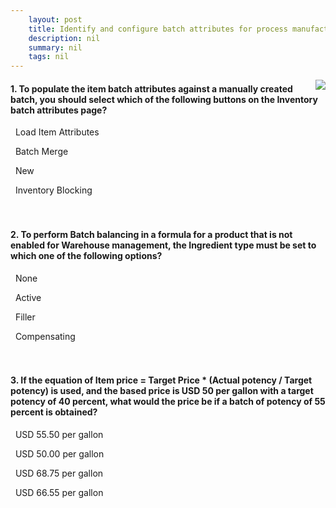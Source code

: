 ```yaml
---
    layout: post
    title: Identify and configure batch attributes for process manufacturing in Dynamics 365 Supply Chain Management  
    description: nil
    summary: nil
    tags: nil
---
```



 <a target="_blank" href="https://docs.microsoft.com/en-us/learn/modules/identify-configure-batch-attributes-process-manufacturing-dyn365-supply-chain-mgmt/3-quiz/"><i class="fas fa-external-link-alt"></i> </a>
 <img align="right" src="https://docs.microsoft.com/en-us/learn/achievements/identify-and-configure-batch-attributes-for-process-manufacturing-in-dyn-365-for-finance-ops.svg">
####  1. To populate the item batch attributes against a manually created batch, you should select which of the following buttons on the Inventory batch attributes page?


<i class='fas fa-check-square' style='color: Dodgerblue;'></i> &nbsp;&nbsp;Load Item Attributes

<i class='far fa-square'></i> &nbsp;&nbsp;Batch Merge

<i class='far fa-square'></i> &nbsp;&nbsp;New

<i class='far fa-square'></i> &nbsp;&nbsp;Inventory Blocking
<br />
<br />
<br />

####  2. To perform Batch balancing in a formula for a product that is not enabled for Warehouse management, the Ingredient type must be set to which one of the following options?


<i class='far fa-square'></i> &nbsp;&nbsp;None

<i class='fas fa-check-square' style='color: Dodgerblue;'></i> &nbsp;&nbsp;Active

<i class='far fa-square'></i> &nbsp;&nbsp;Filler

<i class='far fa-square'></i> &nbsp;&nbsp;Compensating
<br />
<br />
<br />

####  3. If the equation of Item price = Target Price * (Actual potency / Target potency) is used, and the based price is USD 50 per gallon with a target potency of 40 percent, what would the price be if a batch of potency of 55 percent is obtained?


<i class='far fa-square'></i> &nbsp;&nbsp;USD 55.50 per gallon

<i class='far fa-square'></i> &nbsp;&nbsp;USD 50.00 per gallon

<i class='fas fa-check-square' style='color: Dodgerblue;'></i> &nbsp;&nbsp;USD 68.75 per gallon

<i class='far fa-square'></i> &nbsp;&nbsp;USD 66.55 per gallon
<br />
<br />
<br />
